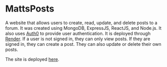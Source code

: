 # MattsPosts

A website that allows users to create, read, update, and delete posts to a forum. It was created using MongoDB, ExpressJS, ReactJS, and Node.js. It also uses [Auth0](https://auth0.com/) to provide user authentication. It is deployed through [Render](https://render.com/).
If a user is not signed in, they can only view posts. If they are signed in, they can create a post. They can also update or delete their own posts.

The site is deployed [here](https://mattsposts.onrender.com).
